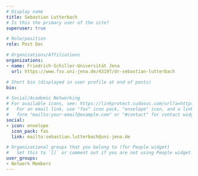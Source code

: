 ```yaml
---
# Display name
title: Sebastian Lutterbach
# Is this the primary user of the site?
superuser: true

# Role/position
role: Post Doc

# Organizations/Affiliations
organizations:
- name: Friedrich-Schiller-Universität Jena
  url: https://www.fsv.uni-jena.de/43197/dr-sebastian-lutterbach

# Short bio (displayed in user profile at end of posts)
bio: 

# Social/Academic Networking
# For available icons, see: https://linkprotect.cudasvc.com/url?a=https%3a%2f%2fsourcethemes.com%2facademic%2fdocs%2fpage-builder%2f%23icons&c=E,1,03Q55I8O6D-V-MsaI5i3Th7UvGHpRVj6l4dANOBXiQaBRckWF-Uxi40d1B8mh5T88rS8FWL6R2UVO5-e4mDAmzVU5C2FJcU0kEkb6Qi2tyc,&typo=1
#   For an email link, use "fas" icon pack, "envelope" icon, and a link in the
#   form "mailto:your-email@example.com" or "#contact" for contact widget.
social:
- icon: envelope
  icon_pack: fas
  link: mailto:sebastian.lutterbach@uni-jena.de

# Organizational groups that you belong to (for People widget)
#   Set this to `[]` or comment out if you are not using People widget.
user_groups:
- Network Members
---
```

